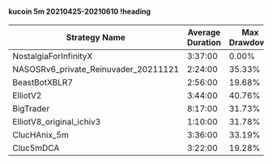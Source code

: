 #### kucoin 5m 20210425-20210610 !heading
| Strategy Name                        | Average Duration | Max Drawdown | Profit Mean | Profit Sum | Profit Total | Trade Count | Win Rate |
| ------------------------------------ | ---------------- | ------------ | ----------- | ---------- | ------------ | ----------- | -------- |
| NostalgiaForInfinityX                | 3:37:00          | 0.00%        | 302.34%     | 84654.00%  | 19994.00%    | 280         | 100.00%  |
| NASOSRv6_private_Reinuvader_20211121 | 2:24:00          | 35.33%       | 184.10%     | 107146.00% | 58961.00%    | 582         | 87.46%   |
| BeastBotXBLR7                        | 2:56:00          | 19.68%       | 65.17%      | 28480.00%  | 6464.00%     | 437         | 64.99%   |
| ElliotV2                             | 3:44:00          | 40.76%       | 91.25%      | 69625.00%  | 23518.00%    | 763         | 84.14%   |
| BigTrader                            | 8:17:00          | 31.73%       | 232.88%     | 50767.00%  | 16168.00%    | 218         | 96.79%   |
| ElliotV8_original_ichiv3             | 1:10:00          | 31.78%       | 17.81%      | 25150.00%  | 5459.00%     | 1412        | 72.24%   |
| ClucHAnix_5m                         | 3:36:00          | 33.19%       | 102.52%     | 84171.00%  | 39071.00%    | 821         | 77.10%   |
| Cluc5mDCA                            | 3:22:00          | 19.28%       | 179.79%     | 153721.00% | 24102.00%    | 855         | 82.92%   |
